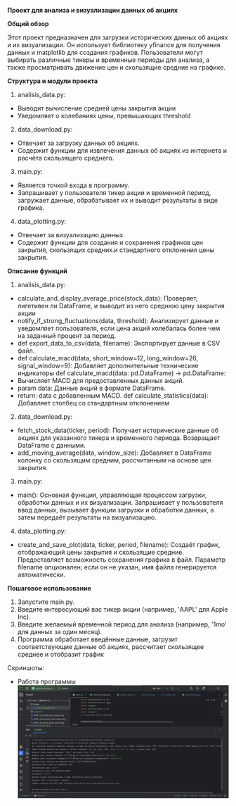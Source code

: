 **Проект для анализа и визуализации данных об акциях**


**Общий обзор**

Этот проект предназначен для загрузки исторических данных об акциях и их визуализации. Он использует библиотеку 
yfinance для получения данных и matplotlib для создания графиков. Пользователи могут выбирать различные тикеры и 
временные периоды для анализа, а также просматривать движение цен и скользящие средние на графике.


**Структура и модули проекта**

1. analisis_data.py:
- Выводит вычисление средней цены закрытия акции
- Уведомляет о колебаниях цены, превышающих threshold

2. data_download.py:
- Отвечает за загрузку данных об акциях.
- Содержит функции для извлечения данных об акциях из интернета и расчёта скользящего среднего.

3. main.py:
- Является точкой входа в программу.
- Запрашивает у пользователя тикер акции и временной период, загружает данные, обрабатывает их и выводит результаты в виде графика.

4. data_plotting.py:
- Отвечает за визуализацию данных.
- Содержит функции для создания и сохранения графиков цен закрытия, скользящих средних.и стандартного отклонения цены закрытия.


**Описание функций**

1. analisis_data.py:
- calculate_and_display_average_price(stock_data): Проверяет, лигетивен ли DataFrame, и выводит из него среднюю цену
закрытия акции
- notify_if_strong_fluctuations(data, threshold): Анализирует данные и уведомляет пользователя, если цена акций 
колебалась более чем на заданный процент за период.
- def export_data_to_csv(data, filename): Экспортирует данные в CSV файл.
- def calculate_macd(data, short_window=12, long_window=26, signal_window=9): Добавляет дополнительные 
технические индикаторы
def calculate_macd(data: pd.DataFrame) -> pd.DataFrame:
- Вычисляет MACD для предоставленных данных акций.
- param data: Данные акций в формате DataFrame.
- return: data с добавленным MACD.
def calculate_statistics(data): Добавляет столбец со стандартным отклонением

2. data_download.py:
- fetch_stock_data(ticker, period): Получает исторические данные об акциях для указанного тикера и временного периода. 
Возвращает DataFrame с данными.
- add_moving_average(data, window_size): Добавляет в DataFrame колонку со скользящим средним, рассчитанным на основе 
цен закрытия.

3. main.py:
- main(): Основная функция, управляющая процессом загрузки, обработки данных и их визуализации. Запрашивает у 
пользователя ввод данных, вызывает функции загрузки и обработки данных, а затем передаёт результаты на визуализацию.

4. data_plotting.py:
- create_and_save_plot(data, ticker, period, filename): Создаёт график, отображающий цены закрытия и скользящие средние. 
Предоставляет возможность сохранения графика в файл. Параметр filename опционален; если он не указан, имя файла 
генерируется автоматически.


**Пошаговое использование**
1. Запустите main.py.
2. Введите интересующий вас тикер акции (например, 'AAPL' для Apple Inc).
3. Введите желаемый временной период для анализа (например, '1mo' для данных за один месяц).
4. Программа обработает введённые данные, загрузит соответствующие данные об акциях, рассчитает скользящее среднее и отобразит график

Скриншоты:
- Работа программы ![work_program.png.png](image%2Fwork_program.png.png)